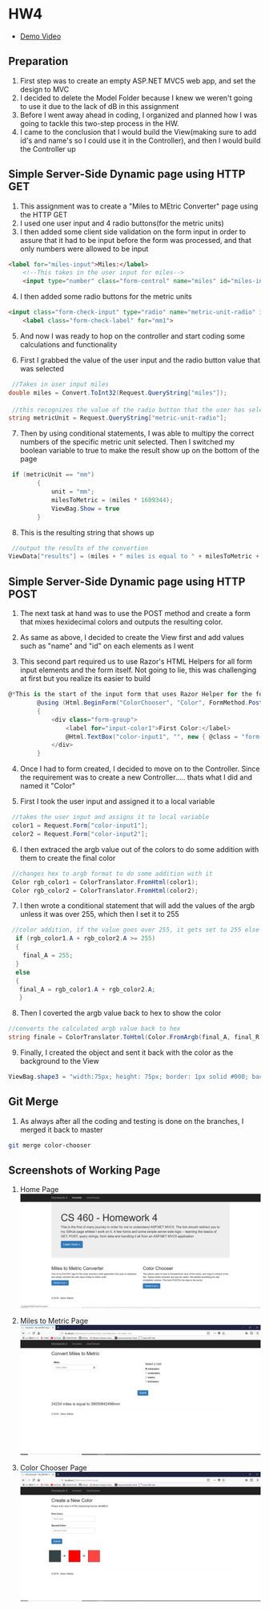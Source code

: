 # HW4

* [Demo Video](https://youtu.be/WKAEgg2KWg4)

## Preparation

1. First step was to create an empty ASP.NET MVC5 web app, and set the design to MVC
2. I decided to delete the Model Folder because I knew we weren't going to use it due to the lack of dB in this assignment
3. Before I went away ahead in coding, I organized and planned how I was going to tackle this two-step process in the HW. 
4. I came to the conclusion that I would build the View(making sure to add id's and name's so I could use it in the Controller), and then I would build the Controller up



## Simple Server-Side Dynamic page using HTTP GET

1. This assignment was to create a "Miles to MEtric Converter" page using the HTTP GET
2. I used one user input and 4 radio buttons(for the metric units)
3. I then added some client side validation on the form input in order to assure that it had to be input before the form was processed, and that only numbers were allowed to be input
```html
<label for="miles-input">Miles:</label>
    <!--This takes in the user input for miles-->
    <input type="number" class="form-control" name="miles" id="miles-input" placeholder="Enter Miles" required>
```
4. I then added some radio buttons for the metric units
```html
<input class="form-check-input" type="radio" name="metric-unit-radio" id="mm" value="mm" checked >
    <label class="form-check-label" for="mm1">
```
5. And now I was ready to hop on the controller and start coding some calculations and functionality 

6. First I grabbed the value of the user input and the radio button value that was selected 

```c#
 //Takes in user input miles
double miles = Convert.ToInt32(Request.QueryString["miles"]);

 //this recognizes the value of the radio button that the user has selected, in order to see which unit we are converting to
string metricUnit = Request.QueryString["metric-unit-radio"];

```

7. Then by using conditional statements, I was able to multipy the correct numbers of the specific metric unit selected. Then I switched my boolean variable to true to make the result show up on the bottom of the page 

```c#
 if (metricUnit == "mm")
        {
            unit = "mm";
            milesToMetric = (miles * 1609344);
            ViewBag.Show = true
        }
```

8. This is the resulting string that shows up
```c#
 //output the results of the convertion
ViewData["results"] = (miles + " miles is equal to " + milesToMetric + unit);
```



## Simple Server-Side Dynamic page using HTTP POST

1. The next task at hand was to use the POST method and create a form that mixes hexidecimal colors and outputs the resulting color. 

2. As same as above, I decided to create the View first and add values such as "name" and "id" on each elements as I went

3. This second part required us to use Razor's HTML Helpers for all form input elements and the form itself. Not going to lie, this was challenging at first but you realize its easier to build 

```c#
@*This is the start of the input form that uses Razor Helper for the form and the input *@
        @using (Html.BeginForm("ColorChooser", "Color", FormMethod.Post, new { id = 0, @class = "myForm" }))
        {
            <div class="form-group">
                <label for="input-color1">First Color:</label>
                @Html.TextBox("color-input1", "", new { @class = "form-control", @pattern = "#[0-9A-Fa-f]{6}", @placeholder = "First Color", required = "required" })
            </div>
        }
```

4. Once I had to form created, I decided to move on to the Controller. Since the requirement was to create a new Controller..... thats what I did and named it "Color"

5. First I took the user input and assigned it to a local variable
```c#
 //takes the user input and assigns it to local variable
 color1 = Request.Form["color-input1"];
 color2 = Request.Form["color-input2"];
```

6. I then extraced the argb value out of the colors to do some addition with them to create the final color
```c#
 //changes hex to argb format to do some addition with it
 Color rgb_color1 = ColorTranslator.FromHtml(color1);
 Color rgb_color2 = ColorTranslator.FromHtml(color2);
 ```

 7. I then wrote a conditional statement that will add the values of the argb unless it was over 255, which then I set it to 255
```c#
 //color addition, if the value goes over 255, it gets set to 255 else addition happens
  if (rgb_color1.A + rgb_color2.A >= 255)
  {
    final_A = 255;
  }
  else
  {
   final_A = rgb_color1.A + rgb_color2.A;
   }
```

8. Then I coverted the argb value back to hex to show the color 
```c#
//converts the calculated argb value back to hex
string finale = ColorTranslator.ToHtml(Color.FromArgb(final_A, final_R, final_G, final_B));
```

9. Finally, I created the object and sent it back with the color as the background to the View
```c#
ViewBag.shape3 = "width:75px; height: 75px; border: 1px solid #000; background: " + finale + "; ";
```


## Git Merge 

1. As always after all the coding and testing is done on the branches, I merged it back to master

```bash
git merge color-chooser
```

## Screenshots of Working Page

1. Home Page
![img1](screenshots/sc1.PNG)

2. Miles to Metric Page 
![img2](screenshots/sc2.PNG)

3. Color Chooser Page
![img3](screenshots/sc3.PNG)

